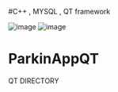 #C++ , MYSQL , QT framework

![image](https://user-images.githubusercontent.com/36647206/214474283-33d3253c-bdf2-4b0d-a556-6ac47b8b5330.png)
![image](https://user-images.githubusercontent.com/36647206/214474351-b70723e7-a8f8-44f4-bcf5-35e34d8c8c57.png)



# ParkinAppQT
QT DIRECTORY

